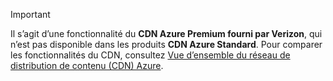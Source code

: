 > [!IMPORTANT]
> Il s’agit d’une fonctionnalité du **CDN Azure Premium fourni par Verizon**, qui n’est pas disponible dans les produits **CDN Azure Standard**.  Pour comparer les fonctionnalités du CDN, consultez [Vue d’ensemble du réseau de distribution de contenu (CDN) Azure](../articles/cdn/cdn-overview.md#azure-cdn-features). 
> 
> 

